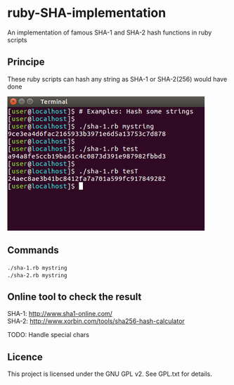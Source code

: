 # ruby-SHA-implementation
An implementation of famous SHA-1 and SHA-2 hash functions in ruby scripts

## Principe
These ruby scripts can hash any string as SHA-1 or SHA-2(256) would have done


![alt text](screenshot/screenshot.png "Screenshot")

## Commands
`./sha-1.rb mystring`<br/>
`./sha-2.rb mystring`<br/>

## Online tool to check the result
SHA-1: http://www.sha1-online.com/ <br/>
SHA-2: http://www.xorbin.com/tools/sha256-hash-calculator
<br/>

TODO: Handle special chars<br/>

## Licence
This project is licensed under the GNU GPL v2. See GPL.txt for details.